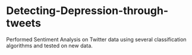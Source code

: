 # Detecting-Depression-through-tweets
Performed Sentiment Analysis on Twitter data using several classification algorithms and tested on new data.
